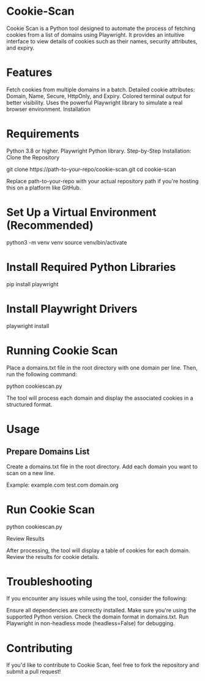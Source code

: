 # Cookie-Scan

Cookie Scan is a Python tool designed to automate the process of fetching cookies from a list of domains using Playwright. It provides an intuitive interface to view details of cookies such as their names, security attributes, and expiry.

# Features
Fetch cookies from multiple domains in a batch.
Detailed cookie attributes: Domain, Name, Secure, HttpOnly, and Expiry.
Colored terminal output for better visibility.
Uses the powerful Playwright library to simulate a real browser environment.
Installation

# Requirements
Python 3.8 or higher.
Playwright Python library.
Step-by-Step Installation:
Clone the Repository


git clone https://path-to-your-repo/cookie-scan.git
cd cookie-scan

Replace path-to-your-repo with your actual repository path if you're hosting this on a platform like GitHub.

# Set Up a Virtual Environment (Recommended)

python3 -m venv venv
source venv/bin/activate

# Install Required Python Libraries

pip install playwright


# Install Playwright Drivers

playwright install

# Running Cookie Scan

Place a domains.txt file in the root directory with one domain per line. Then, run the following command:


python cookiescan.py

The tool will process each domain and display the associated cookies in a structured format.

# Usage

## Prepare Domains List

Create a domains.txt file in the root directory.
Add each domain you want to scan on a new line.

Example:
example.com
test.com
domain.org


# Run Cookie Scan

python cookiescan.py


Review Results

After processing, the tool will display a table of cookies for each domain. Review the results for cookie details.
 
# Troubleshooting
If you encounter any issues while using the tool, consider the following:

Ensure all dependencies are correctly installed.
Make sure you're using the supported Python version.
Check the domain format in domains.txt.
Run Playwright in non-headless mode (headless=False) for debugging.

# Contributing
If you'd like to contribute to Cookie Scan, feel free to fork the repository and submit a pull request!
